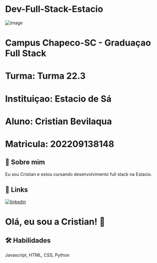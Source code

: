 # Dev-Full-Stack-Estacio

![image](https://user-images.githubusercontent.com/104402733/190884763-56a3f373-8101-49fc-b21c-965b8ea30e36.png)

# Campus Chapeco-SC - Graduaçao Full Stack
# Turma: Turma 22.3 
# Instituiçao: Estacio de Sá
# Aluno: Cristian Bevilaqua
# Matricula: 202209138148

## 🚀 Sobre mim
Eu sou Cristian e estou cursando desenvolvimento full stack na Estacio.


## 🔗 Links
[![linkedin](https://img.shields.io/badge/linkedin-0A66C2?style=for-the-badge&logo=linkedin&logoColor=white)](https://www.linkedin.com/in/cristian-bevilaqua-6506ba217/)


# Olá, eu sou a Cristian! 👋


## 🛠 Habilidades
Javascript, HTML, CSS, Python

